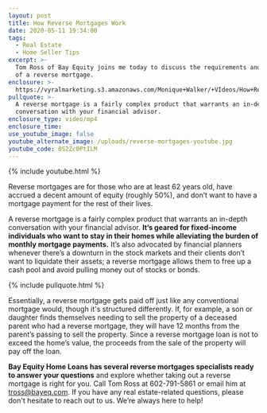 ```yaml
---
layout: post
title: How Reverse Mortgages Work
date: 2020-05-11 19:34:00
tags:
  - Real Estate
  - Home Seller Tips
excerpt: >-
  Tom Ross of Bay Equity joins me today to discuss the requirements and benefits
  of a reverse mortgage.
enclosure: >-
  https://vyralmarketing.s3.amazonaws.com/Monique+Walker/+VIdeos/How+Reverse+Mortgages+Work.mp4
pullquote: >-
  A reverse mortgage is a fairly complex product that warrants an in-depth
  conversation with your financial advisor.
enclosure_type: video/mp4
enclosure_time:
use_youtube_image: false
youtube_alternate_image: /uploads/reverse-mortgages-youtube.jpg
youtube_code: 0S2Zc0PtILM
---
```


{% include youtube.html %}

Reverse mortgages are for those who are at least 62 years old, have accrued a decent amount of equity (roughly 50%), and don’t want to have a mortgage payment for the rest of their lives.&nbsp;

A reverse mortgage is a fairly complex product that warrants an in-depth conversation with your financial advisor. **It’s geared for fixed-income individuals who want to stay in their homes while alleviating the burden of monthly mortgage payments.** It’s also advocated by financial planners whenever there’s a downturn in the stock markets and their clients don’t want to liquidate their assets; a reverse mortgage allows them to free up a cash pool and avoid pulling money out of stocks or bonds.&nbsp;

{% include pullquote.html %}

Essentially, a reverse mortgage gets paid off just like any conventional mortgage would, though it's structured differently. If, for example, a son or daughter finds themselves needing to sell the property of a deceased parent who had a reverse mortgage, they will have 12 months from the parent’s passing to sell the property. Since a reverse mortgage loan is not to exceed the home’s value, the proceeds from the sale of the property will pay off the loan.&nbsp;

**Bay Equity Home Loans has several reverse mortgages specialists ready to answer your questions** and explore whether taking out a reverse mortgage is right for you. Call Tom Ross at 602-791-5861 or email him at [tross@bayeq.com](mailto:tross@bayeq.com). If you have any real estate-related questions, please don't hesitate to reach out to us. We’re always here to help\!